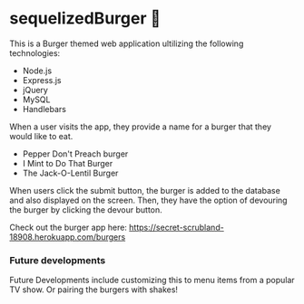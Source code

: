 # sequelizedBurger :hamburger:


 This is a Burger themed web application ultilizing the following technologies:
* Node.js 
* Express.js 
* jQuery 
* MySQL 
* Handlebars 



When a user visits the app, they provide a name for a burger that they would like to eat. 
* Pepper Don't Preach burger 
* I Mint to Do That Burger
* The Jack-O-Lentil Burger 


When users click the submit button, the burger is added to the database and also displayed on the screen. Then, they have the option of devouring the burger by clicking the devour button.


Check out the burger app here: https://secret-scrubland-18908.herokuapp.com/burgers

### Future developments 
Future Developments include customizing this to menu items from a popular TV show. Or pairing the burgers with shakes! 